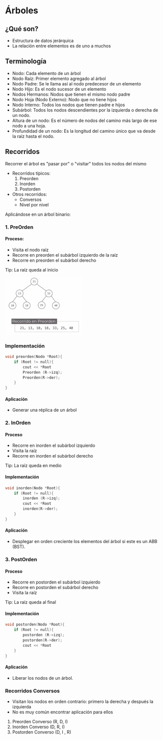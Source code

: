# Árboles 

## ¿Qué son? 
- Estructura de datos jerárquica
- La relación entre elementos es de uno a muchos

## Terminología
- Nodo: Cada elemento de un árbol
- Nodo Raíz: Primer elemento agregado al árbol
- Nodo Padre: Se le llama así al nodo predecesor de un elemento
- Nodo Hijo: Es el nodo sucesor de un elemento
- Nodos Hermanos: Nodos que tienen el mismo nodo padre
- Nodo Hoja (Nodo Externo): Nodo que no tiene hijos
- Nodo Interno: Todos los nodos que tienen padre e hijos
- Subárbol: Todos los nodos descendientes por la izquierda o derecha de un nodo. 
- Altura de un nodo: Es el número de nodos del camino más largo de ese nodo a una hoja. 
- Profundidad de un nodo: Es la longitud del camino único que va desde la raíz hasta el nodo. 

## Recorridos
Recorrer el árbol es "pasar por" o "visitar" todos los nodos del mismo
- Recorridos típicos: 
  1. Preorden 
  2. Inorden
  3. Postorden
- Otros recorridos: 
  - Conversos
  - Nivel por nivel
  
Aplicándose en un árbol binario: 
### 1. PreOrden
#### Proceso: 
- Visita el nodo raíz 
- Recorre en preorden el subárbol izquierdo de la raíz
- Recorre en preorden el subárbol derecho

Tip: La raíz queda al inicio
<p>
  <img src="preorden.jpg" width="250" title="Implementación preorden">
</p>

### Implementación
```cpp
void preorden(Nodo *Root){
    if (Root != null){
        cout << *Root
        Preorden (R->izq); 
        Preorden(R->der); 
    }
}
```

#### Aplicación 
- Generar una réplica de un árbol

### 2. InOrden
#### Proceso
- Recorre en inorden el subárbol izquierdo
- Visita la raíz
- Recorre en inorden el subárbol derecho

Tip: La raíz queda en medio

#### Implementación 
```cpp
void inorden(Nodo *Root){
    if (Root != null){
        inorden (R->izq); 
        cout << *Root
        inorden(R->der); 
    }
}
```

#### Aplicación 
- Desplegar en orden creciente los elementos del árbol si este es un ABB (BST).

### 3. PostOrden
#### Proceso
- Recorre en postorden el subárbol izquierdo
- Recorre en postorden el subárbol derecho
- Visita la raíz

Tip: La raíz queda al final 

#### Implementación 
```cpp
void postorden(Nodo *Root){
    if (Root != null){
        postorden (R->izq); 
        postorden(R->der); 
        cout << *Root
    }
}
```

#### Aplicación 
- Liberar los nodos de un árbol.

### Recorridos Conversos
- Visitan los nodos en orden contrario: primero la derecha y después la izquierda
- No es muy común encontrar aplicación para ellos
1. Preorden Converso (R, D, I)
2. Inorden Converso (D, R, I)
3. Postorden Converso (D, I , R)

